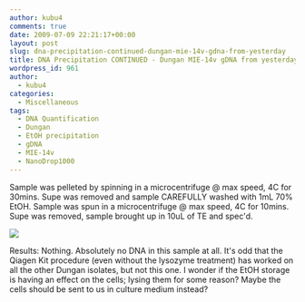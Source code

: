 ```yaml
---
author: kubu4
comments: true
date: 2009-07-09 22:21:17+00:00
layout: post
slug: dna-precipitation-continued-dungan-mie-14v-gdna-from-yesterday
title: DNA Precipitation CONTINUED - Dungan MIE-14v gDNA from yesterday
wordpress_id: 961
author:
  - kubu4
categories:
  - Miscellaneous
tags:
  - DNA Quantification
  - Dungan
  - EtOH precipitation
  - gDNA
  - MIE-14v
  - NanoDrop1000
---
```


Sample was pelleted by spinning in a microcentrifuge @ max speed, 4C for 30mins. Supe was removed and sample CAREFULLY washed with 1mL 70% EtOH. Sample was spun in a microcentrifuge @ max speed, 4C for 10mins. Supe was removed, sample brought up in 10uL of TE and spec'd.

![](http://eagle.fish.washington.edu/Arabidopsis/20090709%20DNA%20SJW.jpg)

Results: Nothing. Absolutely no DNA in this sample at all. It's odd that the Qiagen Kit procedure (even without the lysozyme treatment) has worked on all the other Dungan isolates, but not this one. I wonder if the EtOH storage is having an effect on the cells; lysing them for some reason? Maybe the cells should be sent to us in culture medium instead?
